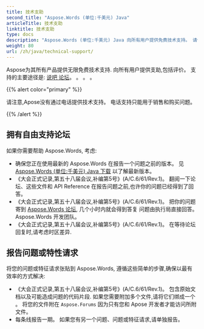 ```yaml
---
title: 技术支助
second_title: "Aspose.Words (单位:千美元) Java"
articleTitle: 技术支助
linktitle: 技术支助
type: docs
description: "Aspose.Words (单位:千美元) Java 向所有用户提供免费技术支持。 请使用 Aspose 自由支持论坛报告您的问题、 问题或特征请求 。"
weight: 80
url: /zh/java/technical-support/
---
```


Aspose为其所有产品提供无限免费技术支持. 向所有用户提供支助,包括评价。 支持的主要途径是: [说吧 论坛](https://forum.aspose.com/c/words/8)。 。 。 。

{{% alert color="primary" %}}

请注意,Apose没有通过电话提供技术支持。 电话支持只能用于销售和购买问题。

{{% /alert %}}

## 拥有自由支持论坛

如果你需要帮助 Aspose.Words, 考虑:

* 确保您正在使用最新的 Aspose.Words 在报告一个问题之前的版本。 见 [Aspose.Words (单位:千美元) Java 下载](https://releases.aspose.com/words/java/) 以了解最新版本。
* 《大会正式记录,第五十八届会议,补编第5号》(A/C.6/61/Rev.1)。 翻阅一下论坛、这些文件和 API Reference 在报告问题之前,也许你的问题已经得到了回答。
* 《大会正式记录,第五十八届会议,补编第5号》(A/C.6/61/Rev.1)。 把你的问题寄到 [Aspose.Words 论坛](https://forum.aspose.com/c/words/8), 几个小时内就会得到答复 问题由执行局直接回答。 Aspose.Words 开发团队。
* 《大会正式记录,第五十八届会议,补编第5号》(A/C.6/61/Rev.1)。 在等待论坛回复时,请考虑时区差异.

## 报告问题或特性请求

将您的问题或特征请求张贴到 Aspose.Words, 遵循这些简单的步骤,确保以最有效率的方式解决:

* 《大会正式记录,第五十八届会议,补编第5号》(A/C.6/61/Rev.1)。 包含原始文档以及可能造成问题的代码片段. 如果您需要附加多个文件,请将它们绑成一个 。 将您的文件附在 `Aspose.Forums` 因为只有您和 Apose 开发者才能访问所附文件。
* 每条线报告一期。 如果您有另一个问题、问题或特征请求,请单独报告。
